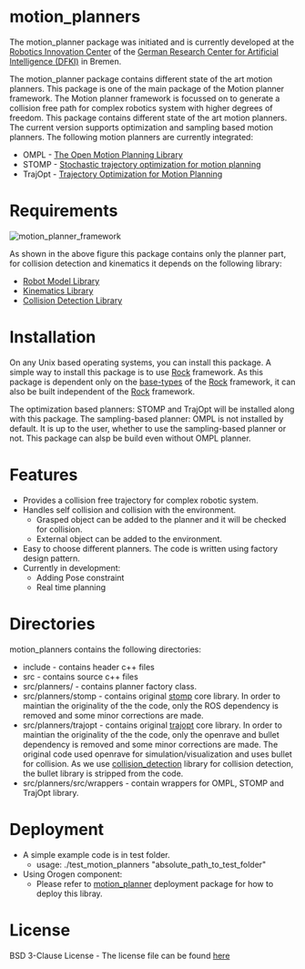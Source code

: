 # motion_planners

The motion_planner package was initiated and is currently developed at the
[Robotics Innovation Center](http://robotik.dfki-bremen.de/en/startpage.html) of the
[German Research Center for Artificial Intelligence (DFKI)](http://www.dfki.de) in Bremen.

The motion_planner package contains different state of the art motion planners. This package is one of the main package of
the Motion planner framework. The Motion planner framework is focussed on to generate a collision free path for complex robotics system 
with higher degrees of freedom. This package contains different state of the art motion planners.
The current version supports optimization and sampling based motion planners. The following motion planners
are currently integrated:
- OMPL - [The Open Motion Planning Library](http://ompl.kavrakilab.org/)
- STOMP - [Stochastic trajectory optimization for motion planning](https://ieeexplore.ieee.org/document/5980280)
- TrajOpt - [Trajectory Optimization for Motion Planning](http://joschu.net/docs/trajopt-paper.pdf)

# Requirements 

![motion_planner_framework](/motion_planners/images/framework_1.png)

As shown in the above figure this package contains only the planner part, for collision detection and kinematics
it depends on the following library:
- [Robot Model Library](https://github.com/rock-planning/robot_model)
- [Kinematics Library](https://github.com/rock-planning/kinematics_library)
- [Collision Detection Library](https://github.com/rock-planning/collision_detection)

# Installation

On any Unix based operating systems, you can install this package. A simple way to install this package is to
use [Rock](https://www.rock-robotics.org/) framework. As this package is dependent only on the [base-types](https://github.com/rock-core/base-types)
of the [Rock](https://www.rock-robotics.org/) framework, it can also be built independent of the [Rock](https://www.rock-robotics.org/) framework. 

The optimization based planners: STOMP and TrajOpt will be installed along with this package. The sampling-based planner:
OMPL is not installed by default. It is up to the user, whether to use the sampling-based planner or not. This package
can alsp be build even without OMPL planner.

# Features

- Provides a collision free trajectory for complex robotic system.
- Handles self collision and collision with the environment.
    - Grasped object can be added to the planner and it will be checked for collision.
    - External object can be added to the environment.
- Easy to choose different planners. The code is written using factory design pattern.
- Currently in development:
    - Adding Pose constraint
    - Real time planning
    
# Directories
motion_planners contains the following directories:
- include - contains header c++ files
- src - contains source c++ files
- src/planners/   - contains planner factory class.
- src/planners/stomp - contains original [stomp](https://github.com/kalakris/stomp/tree/master/stomp) core library. In order to maintian
                        the originality of the the code, only the ROS dependency is removed and some minor corrections are made.
- src/planners/trajopt - contains original [trajopt](https://github.com/joschu/trajopt) core library. In order to maintian
                        the originality of the the code, only the openrave and bullet dependency is removed and some minor corrections are made.
                        The original code used openrave for simulation/visualization and uses bullet for collision. As we use 
                        [collision_detection](https://github.com/rock-planning/collision_detection) library for collision detection, the bullet library 
                        is stripped from the code.
- src/planners/src/wrappers - contain wrappers for OMPL, STOMP and TrajOpt library.

# Deployment
- A simple example code is in test folder.
  - usage: ./test_motion_planners "absolute_path_to_test_folder"
- Using Orogen component:
  - Please refer to [motion_planner](https://github.com/rock-planning/orogen-motion_planners) deployment package for how to deploy this libray.

# License
BSD 3-Clause License - The license file can be found [here](/motion_planners/LICENSE)